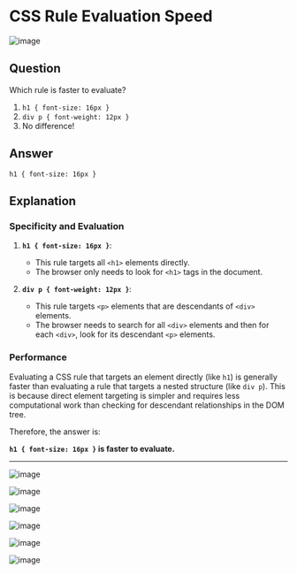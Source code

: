 
# CSS Rule Evaluation Speed
![image](https://github.com/saidali-ibn-zafar/Website-Performance-Optimization/assets/120341849/129f7421-6c28-4edb-881d-a75e916c02f8)

## Question
Which rule is faster to evaluate?

1. `h1 { font-size: 16px }`
2. `div p { font-weight: 12px }`
3. No difference!

## Answer
`h1 { font-size: 16px }`

## Explanation
### Specificity and Evaluation

1. **`h1 { font-size: 16px }`**:
   - This rule targets all `<h1>` elements directly.
   - The browser only needs to look for `<h1>` tags in the document.

2. **`div p { font-weight: 12px }`**:
   - This rule targets `<p>` elements that are descendants of `<div>` elements.
   - The browser needs to search for all `<div>` elements and then for each `<div>`, look for its descendant `<p>` elements.

### Performance

Evaluating a CSS rule that targets an element directly (like `h1`) is generally faster than evaluating a rule that targets a nested structure (like `div p`). This is because direct element targeting is simpler and requires less computational work than checking for descendant relationships in the DOM tree.

Therefore, the answer is:

**`h1 { font-size: 16px }` is faster to evaluate.**

- - - -

![image](https://github.com/saidali-ibn-zafar/Website-Performance-Optimization/assets/120341849/1ea877cf-dedb-46ea-9812-39ac86c54b71)

![image](https://github.com/saidali-ibn-zafar/Website-Performance-Optimization/assets/120341849/987cdd31-027c-482e-ba49-dea52d2d0699)

![image](https://github.com/saidali-ibn-zafar/Website-Performance-Optimization/assets/120341849/60b51360-a285-411f-a226-f119c213c317)

![image](https://github.com/saidali-ibn-zafar/Website-Performance-Optimization/assets/120341849/dd93f515-bad3-4928-ac10-e4d6ab47f80b)

![image](https://github.com/saidali-ibn-zafar/Website-Performance-Optimization/assets/120341849/5cf11bce-5ad3-438c-b441-88291e3d493e)

![image](https://github.com/saidali-ibn-zafar/Website-Performance-Optimization/assets/120341849/59beb1d2-e697-4044-aefa-f426a5d24980)


